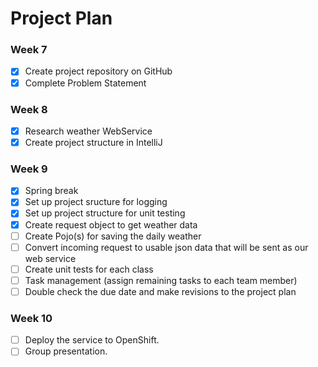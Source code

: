 # Project Plan

### Week 7
- [X] Create project repository on GitHub
- [X] Complete Problem Statement

### Week 8
- [X] Research weather WebService
- [X] Create project structure in IntelliJ

### Week 9
- [X] Spring break
- [X] Set up project sructure for logging
- [X] Set up project structure for unit testing
- [X] Create request object to get weather data
- [ ] Create Pojo(s) for saving the daily weather
- [ ] Convert incoming request to usable json data that will be sent as our web service
- [ ] Create unit tests for each class
- [ ] Task management (assign remaining tasks to each team member)
- [ ] Double check the due date and make revisions to the project plan

### Week 10
- [ ] Deploy the service to OpenShift.
- [ ] Group presentation.

